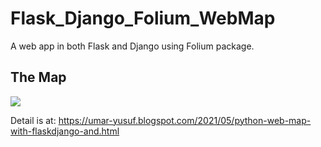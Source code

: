# Flask_Django_Folium_WebMap
A web app in both Flask and Django using Folium package.


## The Map
<img src='https://1.bp.blogspot.com/-gLivB4tfRKE/YInEB6UyhSI/AAAAAAAACsA/80YBIQm9ly0-22jQE3uO9qaR2_DFfHw0gCLcBGAsYHQ/w640-h300/Annotation%2B2021-04-28%2B212145.png' />



Detail is at: https://umar-yusuf.blogspot.com/2021/05/python-web-map-with-flaskdjango-and.html
